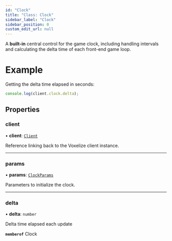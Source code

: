 ```yaml
---
id: "Clock"
title: "Class: Clock"
sidebar_label: "Clock"
sidebar_position: 0
custom_edit_url: null
---
```


A **built-in** central control for the game clock, including handling intervals
and calculating the delta time of each front-end game loop.

# Example
Getting the delta time elapsed in seconds:
```ts
console.log(client.clock.delta);
```

## Properties

### client

• **client**: [`Client`](Client.md)

Reference linking back to the Voxelize client instance.

___

### params

• **params**: [`ClockParams`](../modules.md#clockparams-66)

Parameters to initialize the clock.

___

### delta

• **delta**: `number`

Delta time elapsed each update

**`memberof`** Clock
